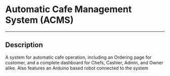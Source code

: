 # Automatic Cafe Management System (ACMS)
----------------------------------------------------------------------------------------
## Description
A system for automatic cafe operation, including an Ordering page for customer, and a complete dashboard for Chefs, Cashier, Admin, and Owner alike. Also features an Arduino based robot connected to the system
